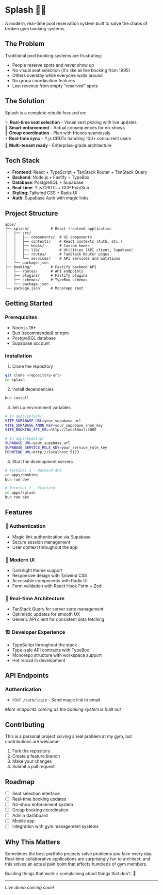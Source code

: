 # Splash 🏊‍♂️

A modern, real-time pool reservation system built to solve the chaos of broken gym booking systems.

## The Problem

Traditional pool booking systems are frustrating:
- People reserve spots and never show up
- No visual seat selection (it's like airline booking from 1995)
- Others overstay while everyone waits around
- No group coordination features
- Lost revenue from empty "reserved" spots

## The Solution

Splash is a complete rebuild focused on:

✨ **Real-time seat selection** - Visual seat picking with live updates  
🎯 **Smart enforcement** - Actual consequences for no-shows  
👥 **Group coordination** - Plan with friends seamlessly  
⚡ **Real-time sync** - Y.js CRDTs handling 100+ concurrent users  
🏢 **Multi-tenant ready** - Enterprise-grade architecture  

## Tech Stack

- **Frontend**: React + TypeScript + TanStack Router + TanStack Query
- **Backend**: Node.js + Fastify + TypeBox
- **Database**: PostgreSQL + Supabase
- **Real-time**: Y.js CRDTs + GCP Pub/Sub
- **Styling**: Tailwind CSS + Radix UI
- **Auth**: Supabase Auth with magic links

## Project Structure

```
apps/
├── splash/          # React frontend application
│   ├── src/
│   │   ├── components/  # UI components
│   │   ├── contexts/    # React contexts (Auth, etc.)
│   │   ├── hooks/       # Custom hooks
│   │   ├── lib/         # Utilities (API client, Supabase)
│   │   ├── routes/      # TanStack Router pages
│   │   └── services/    # API services and mutations
│   └── package.json
├── booking/         # Fastify backend API
│   ├── routes/      # API endpoints
│   ├── plugins/     # Fastify plugins
│   ├── schemas/     # TypeBox schemas
│   └── package.json
└── package.json     # Monorepo root
```

## Getting Started

### Prerequisites

- Node.js 18+
- Bun (recommended) or npm
- PostgreSQL database
- Supabase account

### Installation

1. Clone the repository
```bash
git clone <repository-url>
cd splash
```

2. Install dependencies
```bash
bun install
```

3. Set up environment variables
```bash
# In apps/splash/
VITE_SUPABASE_URL=your_supabase_url
VITE_SUPABASE_ANON_KEY=your_supabase_anon_key
VITE_BOOKING_API_URL=http://localhost:3000

# In apps/booking/
SUPABASE_URL=your_supabase_url
SUPABASE_SERVICE_ROLE_KEY=your_service_role_key
FRONTEND_URL=http://localhost:5173
```

4. Start the development servers

```bash
# Terminal 1 - Backend API
cd apps/booking
bun run dev

# Terminal 2 - Frontend
cd apps/splash  
bun run dev
```

## Features

### 🔐 Authentication
- Magic link authentication via Supabase
- Secure session management
- User context throughout the app

### 🎨 Modern UI
- Dark/light theme support
- Responsive design with Tailwind CSS
- Accessible components with Radix UI
- Form validation with React Hook Form + Zod

### 📡 Real-time Architecture  
- TanStack Query for server state management
- Optimistic updates for smooth UX
- Generic API client for consistent data fetching

### 🏗️ Developer Experience
- TypeScript throughout the stack
- Type-safe API contracts with TypeBox
- Monorepo structure with workspace support
- Hot reload in development

## API Endpoints

### Authentication
- `POST /auth/login` - Send magic link to email

*More endpoints coming as the booking system is built out*

## Contributing

This is a personal project solving a real problem at my gym, but contributions are welcome!

1. Fork the repository
2. Create a feature branch
3. Make your changes
4. Submit a pull request

## Roadmap

- [ ] Seat selection interface
- [ ] Real-time booking updates
- [ ] No-show enforcement system
- [ ] Group booking coordination
- [ ] Admin dashboard
- [ ] Mobile app
- [ ] Integration with gym management systems

## Why This Matters

Sometimes the best portfolio projects solve problems you face every day. Real-time collaborative applications are surprisingly fun to architect, and this solves an actual pain point that affects hundreds of gym members.

Building things that work > complaining about things that don't. 🚀

---

*Live demo coming soon!*
